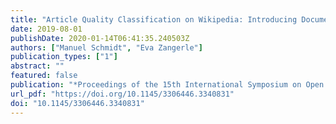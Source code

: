 ```yaml
---
title: "Article Quality Classification on Wikipedia: Introducing Document Embeddings and Content Features"
date: 2019-08-01
publishDate: 2020-01-14T06:41:35.240503Z
authors: ["Manuel Schmidt", "Eva Zangerle"]
publication_types: ["1"]
abstract: ""
featured: false
publication: "*Proceedings of the 15th International Symposium on Open Collaboration, OpenSym 2019, Skövde, Sweden, August 20-22, 2019*"
url_pdf: "https://doi.org/10.1145/3306446.3340831"
doi: "10.1145/3306446.3340831"
---
```



